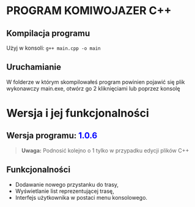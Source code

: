 # PROGRAM KOMIWOJAZER C++

## Kompilacja programu

Użyj w konsoli: `g++ main.cpp -o main`

## Uruchamianie

W folderze w którym skompilowałeś program powinien pojawić się plik wykonawczy main.exe, otwórz go 2 kliknięciami lub poprzez konsolę

# Wersja i jej funkcjonalności

## Wersja programu: <span style="color:blue">1.0.6</span>

> **Uwaga:** Podnosić kolejno o 1 tylko w przypadku edycji plików C++

## Funkcjonalności

- Dodawanie nowego przystanku do trasy,
- Wyświetlanie list reprezentującej trasę,
- Interfejs użytkownika w postaci menu konsolowego.
